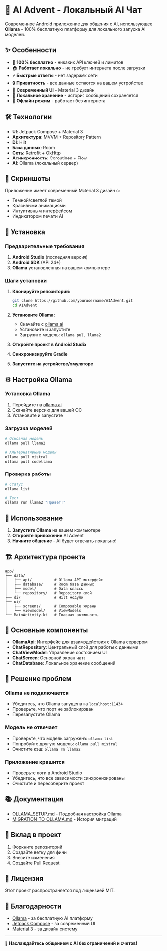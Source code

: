# 🤖 AI Advent - Локальный AI Чат

Современное Android приложение для общения с AI, использующее **Ollama** - 100% бесплатную платформу для локального запуска AI моделей.

## ✨ Особенности

- 🚀 **100% бесплатно** - никаких API ключей и лимитов
- 🏠 **Работает локально** - не требует интернета после загрузки
- ⚡ **Быстрые ответы** - нет задержек сети
- 🔒 **Приватность** - все данные остаются на вашем устройстве
- 🎨 **Современный UI** - Material 3 дизайн
- 💾 **Локальное хранение** - история сообщений сохраняется
- 🔄 **Офлайн режим** - работает без интернета

## 🛠 Технологии

- **UI**: Jetpack Compose + Material 3
- **Архитектура**: MVVM + Repository Pattern
- **DI**: Hilt
- **База данных**: Room
- **Сеть**: Retrofit + OkHttp
- **Асинхронность**: Coroutines + Flow
- **AI**: Ollama (локальный сервер)

## 📱 Скриншоты

Приложение имеет современный Material 3 дизайн с:
- Темной/светлой темой
- Красивыми анимациями
- Интуитивным интерфейсом
- Индикатором печати AI

## 🚀 Установка

### Предварительные требования

1. **Android Studio** (последняя версия)
2. **Android SDK** (API 24+)
3. **Ollama** установленная на вашем компьютере

### Шаги установки

1. **Клонируйте репозиторий:**
   ```bash
   git clone https://github.com/yourusername/AIAdvent.git
   cd AIAdvent
   ```

2. **Установите Ollama:**
   - Скачайте с [ollama.ai](https://ollama.ai)
   - Установите и запустите
   - Загрузите модель: `ollama pull llama2`

3. **Откройте проект в Android Studio**

4. **Синхронизируйте Gradle**

5. **Запустите на устройстве/эмуляторе**

## ⚙️ Настройка Ollama

### Установка Ollama
1. Перейдите на [ollama.ai](https://ollama.ai)
2. Скачайте версию для вашей ОС
3. Установите и запустите

### Загрузка моделей
```bash
# Основная модель
ollama pull llama2

# Альтернативные модели
ollama pull mistral
ollama pull codellama
```

### Проверка работы
```bash
# Статус
ollama list

# Тест
ollama run llama2 "Привет!"
```

## 📖 Использование

1. **Запустите Ollama** на вашем компьютере
2. **Откройте приложение** AI Advent
3. **Начните общение** - AI будет отвечать локально!

## 🏗 Архитектура проекта

```
app/
├── data/
│   ├── api/          # Ollama API интерфейс
│   ├── database/     # Room база данных
│   ├── model/        # Data классы
│   └── repository/   # Repository слой
├── di/               # Hilt модули
├── ui/
│   ├── screens/      # Composable экраны
│   └── viewmodel/    # ViewModels
└── MainActivity.kt   # Главная активность
```

## 🔧 Основные компоненты

- **OllamaApi**: Интерфейс для взаимодействия с Ollama сервером
- **ChatRepository**: Центральный слой для работы с данными
- **ChatViewModel**: Управление состоянием UI
- **ChatScreen**: Основной экран чата
- **ChatDatabase**: Локальное хранение сообщений

## 🚨 Решение проблем

### Ollama не подключается
- Убедитесь, что Ollama запущена на `localhost:11434`
- Проверьте, что порт не заблокирован
- Перезапустите Ollama

### Модель не отвечает
- Проверьте, что модель загружена: `ollama list`
- Попробуйте другую модель: `ollama pull mistral`
- Очистите кэш: `ollama rm llama2`

### Приложение крашится
- Проверьте логи в Android Studio
- Убедитесь, что все зависимости синхронизированы
- Очистите и пересоберите проект

## 📚 Документация

- [OLLAMA_SETUP.md](OLLAMA_SETUP.md) - Подробная настройка Ollama
- [MIGRATION_TO_OLLAMA.md](MIGRATION_TO_OLLAMA.md) - История миграций

## 🤝 Вклад в проект

1. Форкните репозиторий
2. Создайте ветку для фичи
3. Внесите изменения
4. Создайте Pull Request

## 📄 Лицензия

Этот проект распространяется под лицензией MIT.

## 🙏 Благодарности

- [Ollama](https://ollama.ai) - за бесплатную AI платформу
- [Jetpack Compose](https://developer.android.com/jetpack/compose) - за современный UI
- [Material 3](https://m3.material.io/) - за дизайн систему

---

**🎉 Наслаждайтесь общением с AI без ограничений и счетов!**
